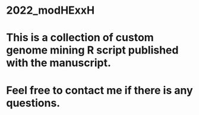 # 2022_modHExxH
# This is a collection of custom genome mining R script published with the manuscript.
# Feel free to contact me if there is any questions.
